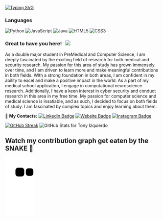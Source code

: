 [![Typing SVG](https://readme-typing-svg.herokuapp.com?color=%231B790D&size=21&lines=Medical+And+Security+Research)](https://git.io/typing-svg)
###  Languages 

![Python](https://img.shields.io/badge/python-3670A0?style=for-the-badge&logo=python&logoColor=ffdd54)
![JavaScript](https://img.shields.io/badge/javascript-%23323330.svg?style=for-the-badge&logo=javascript&logoColor=%23F7DF1E)
![Java](https://img.shields.io/badge/java-%23ED8B00.svg?style=for-the-badge&logo=java&logoColor=white)
![HTML5](https://img.shields.io/badge/html5-%23E34F26.svg?style=for-the-badge&logo=html5&logoColor=white)
![CSS3](https://img.shields.io/badge/css3-%231572B6.svg?style=for-the-badge&logo=css3&logoColor=white)



### Great to have you here! &nbsp; ![](https://visitor-badge.glitch.me/badge?page_id=TonyaIzquierdo.TonyaIzquierdo)
As a double major student in PreMedical and Computer Science, I am deeply fascinated by the exciting field of research for both medical and security research. My passion for this area of study has grown immensely over time, and I am driven to learn more and make meaningful contributions in both fields. With a strong foundation in both areas, I am confident in my ability to excel and make a positive impact in the world. As a part of my medical school application, I engage in computational neuroscience research. Additionally, I have a keen interest in cyber security and conduct research in this area in my free time. My passion for computer science and medical science is insatiable, and as such, I decided to focus on both fields of study. I am fascinated by complex topics and enjoy learning about them.
 


💬 **My Contacts:** 
[![Linkedin Badge](https://img.shields.io/badge/-LinkedIn-0e76a8?style=flat-square&logo=Linkedin&logoColor=white)](https://www.linkedin.com/in/alexanderizqu/)
[![Website Badge](https://img.shields.io/badge/Website-3b5998?style=flat-square&logo=google-chrome&logoColor=white)](https://x310t0x01.com/)
[![Instagram Badge](https://img.shields.io/badge/-Instagram-e4405f?style=flat-square&logo=Instagram&logoColor=white)](https://www.instagram.com/x310t0x01/)


[![GitHub Streak](http://github-readme-streak-stats.herokuapp.com?user=X310t0x01&theme=github-dark&hide_border=true&date_format=M%20j%5B%2C%20Y%5D)](https://git.io/streak-stats)
<img src="https://github-readme-stats.vercel.app/api?username=X310t0x01&show_icons=true&include_all_commits=true&count_private=true&theme=jolly&layout=compact" alt="GitHub Stats for Tony Izquierdo" width="500">


## Watch my contribution graph get eaten by the SNAKE 🐍
![github contribution grid snake animation](https://raw.githubusercontent.com/X310t0x01/x310t0x01/output/github-contribution-grid-snake.svg)
